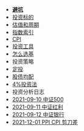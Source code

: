 * **[避坑](/)**
* [投资标的](targets)
* [估值和周期](est-circles)
* [指数索引](main-indices)
* [CPI](cpi)
* [投资工具](tools)
* [怎么选基](how-to-choose-funds)
* 投资策略
* [定投](periodically-invest)
* [股债均配](50-50-stock-debt)
* [4%投资法](4-pct)
* 投资分析日志
* [2021-09-10 中证500](2021-09-10-zhongzheng-500)
* [2021-09-11 中证红利](2021-09-11-000922)
* [2021-09-12 中证银行](2021-09-12-399986)
* [2021-12-01 PPI CPI 剪刀差](2021-12-01-ppi-cpi)

